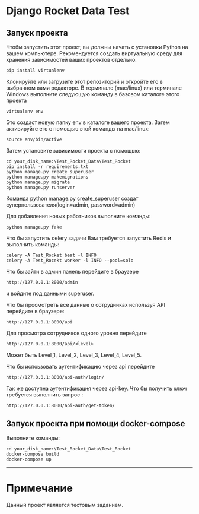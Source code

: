 # Django Rocket Data Test
## Запуск проекта

Чтобы запустить этот проект, вы должны начать с установки Python на вашем компьютере. Рекомендуется создать виртуальную среду для хранения зависимостей ваших проектов отдельно. 

  ```
  pip install virtualenv
  ```

Клонируйте или загрузите этот репозиторий и откройте его в выбранном вами редакторе. В терминале (mac/linux) или терминале Windows выполните следующую команду в базовом каталоге этого проекта

  ```
  virtualenv env
  ```

Это создаст новую папку env в каталоге вашего проекта. Затем активируйте его с помощью этой команды на mac/linux:

  ```
  source env/bin/active
  ```

Затем установите зависимости проекта с помощью:

  ```
  cd your_disk_name:\Test_Rocket_Data\Test_Rocket
  pip install -r requirements.txt
  python manage.py create_superuser
  python manage.py makemigrations
  python manage.py migrate
  python manage.py runserver
  ```
Команда python manage.py create_superuser создат суперпользователя(login=admin, password=admin)

Для добавления новых работников выполните команды:

  ```
  python manage.py fake
  ```

Что бы запустить celery задачи Вам требуется запустить Redis и выполнить команды:

  ```
  celery -A Test_Rocket beat -l INFO
  celery -A Test_Rocekt worker -l INFO --pool=solo
  ```

Что бы зайти в админ панель перейдите в браузере

  ```
  http://127.0.0.1:8000/admin
  ```
и войдите под данными superuser.

Что бы просмотреть все данные о сотрудниках используя API перейдите в браузере:

  ```
  http://127.0.0.1:8000/api
  ```

Для просмотра сотрудников одного уровня перейдите

  ```
  http://127.0.0.1:8000/api/<level>
  ```

<level> Может быть Level_1, Level_2, Level_3, Level_4, Level_5.

Что бы испоьзовать аутентификацию через api перейдите 

  ```
  http://127.0.0.1:8000/api-auth/login/
  ```
Так же доступна аутентификация через api-key.
Что бы получить ключ требуется выполнить запрос :
  
  ```
  http://127.0.0.1:8000/api-auth/get-token/
  ```
  
## Запуск проекта при помощи  docker-compose
  
Выполните команды:
  
  ```
  cd your_disk_name:\Test_Rocket_Data\Test_Rocket
  docker-compose build
  docker-compose up
  ```
___________________________________________________________  
# Примечание

Данный проект является тестовым заданием.


